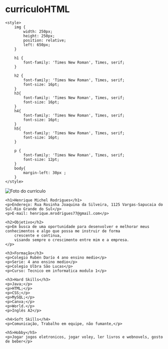 # curriculoHTML
<!DOCTYPE html>
<html lang="en">

<head>
    <meta charset="UTF-8">
    <meta name="viewport" content="width=device-width, initial-scale=1.0">
    <title>Curriculo</title>

    <style>
        img {
            width: 250px;
            height: 250px;
            position: relative;
            left: 650px;
        }

        h1 {
            font-family: 'Times New Roman', Times, serif;
        }

        h2 {
            font-family: 'Times New Roman', Times, serif;
            font-size: 16pt;
        }
        h3{
            font-family: 'Times New Roman', Times, serif;
            font-size: 16pt;
        }
        h4{
            font-family: 'Times New Roman', Times, serif;
            font-size: 16pt;
        }
        h5{
            font-family: 'Times New Roman', Times, serif;
            font-size: 16pt;
        }

        p {
            font-family: 'Times New Roman', Times, serif;
            font-size: 12pt;
        }
        body{
            margin-left: 30px ;
        }
    </style>


</head>

<body>
    <img src="./assets/shadow ultimate marvel.png" alt="Foto do curriculo">

    <h1>Henrique Michel Rodrigues</h1>
    <p>Endereço: Rua Rosinha Joaquina da Silveira, 1125 Vargas-Sapucaia do Sul-Rio Grande do Sul</p>
    <p>E-mail: henrique.mrodrigues77@gmail.com</p>

    <h2>Objetivo</h2>
    <p>Em busca de uma oportunidade para desenvolver e melhorar meus conhecimentos e algo que possa me instruir de forma
        crescente e continua,
        visando sempre o crescimento entre mim e a empresa.
    </p>

    <h3>Formação</h3>
    <p>Colegio Rubén Darío 4 ano ensino medio</p>
    <p>Serie: 4 ano ensino medio</p>
    <p>Colegio Ulbra São Lucas</p>
    <p>Curso: Tecnico em informatica modulo 1</p>

    <h3>Hard Skills</h3>
    <p>Java;</p>
    <p>HTML;</p>
    <p>CSS;</p>
    <p>MySQL;</p>
    <p>Canva;</p>
    <p>World.</p>
    <p>Inglês A2</p>

    <h4>Soft Skills</h4>
    <p>Comunicação, Trabalho em equipe, não fumante,</p>

    <h5>Hobby</h5>
    <p>Jogar jogos eletronicos, jogar voley, ler livros e webnovels, gosto de beber</p>


</body>

</html>
